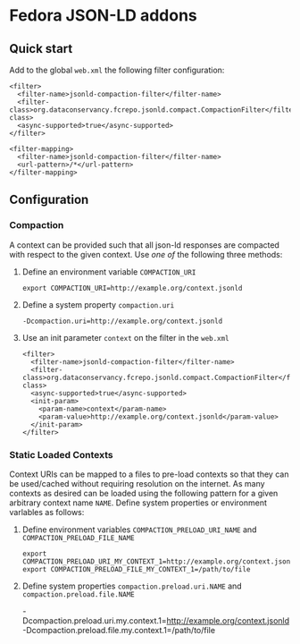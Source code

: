 # Fedora JSON-LD addons

## Quick start

Add to the global `web.xml` the following filter configuration:

    <filter>
      <filter-name>jsonld-compaction-filter</filter-name>
      <filter-class>org.dataconservancy.fcrepo.jsonld.compact.CompactionFilter</filter-class>
      <async-supported>true</async-supported>
    </filter>

    <filter-mapping>
      <filter-name>jsonld-compaction-filter</filter-name>
      <url-pattern>/*</url-pattern>
    </filter-mapping>

## Configuration

### Compaction

A context can be provided such that all json-ld responses are compacted with respect to the given context.  Use _one of_ the following three methods:

1. Define an environment variable `COMPACTION_URI`

       export COMPACTION_URI=http://example.org/context.jsonld

2. Define a system property `compaction.uri`

       -Dcompaction.uri=http://example.org/context.jsonld

3. Use an init parameter `context` on the filter in the `web.xml`

       <filter>
         <filter-name>jsonld-compaction-filter</filter-name>
         <filter-class>org.dataconservancy.fcrepo.jsonld.compact.CompactionFilter</filter-class>
         <async-supported>true</async-supported>
         <init-param>
           <param-name>context</param-name>
           <param-value>http://example.org/context.jsonld</param-value>
         </init-param>
       </filter>

### Static Loaded Contexts

Context URIs can be mapped to a files to pre-load contexts so that they can be used/cached without requiring resolution on the internet.  As many contexts as desired can be loaded using the following pattern for a given arbitrary context name `NAME`.  Define system properties or environment varlables as follows:

1. Define environment variables `COMPACTION_PRELOAD_URI_NAME` and `COMPACTION_PRELOAD_FILE_NAME`

       export COMPACTION_PRELOAD_URI_MY_CONTEXT_1=http://example.org/context.jsonld
       export COMPACTION_PRELOAD_FILE_MY_CONTEXT_1=/path/to/file

1. Define system properties `compaction.preload.uri.NAME` and `compaction.preload.file.NAME`

     -Dcompaction.preload.uri.my.context.1=http://example.org/context.jsonld
     -Dcompaction.preload.file.my.context.1=/path/to/file

